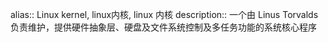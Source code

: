 alias:: Linux kernel, linux内核, linux 内核
description:: 一个由 Linus Torvalds 负责维护，提供硬件抽象层、硬盘及文件系统控制及多任务功能的系统核心程序
